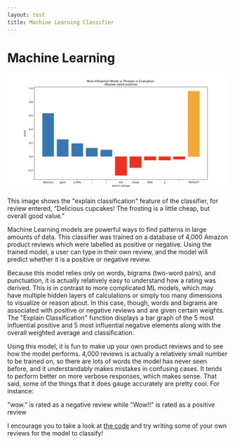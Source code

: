 ```yaml
---
layout: test
title: Machine Learning Classifier
---
```

# Machine Learning

![image](./assets/img/ML-classifier-graph.png)

This image shows the "explain classification" feature of the classifier, for review entered, "Delicious cupcakes! The frosting is a little cheap, but overall good value."

Machine Learning models are powerful ways to find patterns in large amounts of data. This classifier was trained on a database of 4,000 Amazon product reviews which were labelled as positive or negative. Using the trained model, a user can type in their own review, and the model will predict whether it is a positive or negative review.

Because this model relies only on words, bigrams (two-word pairs), and punctuation, it is actually relatively easy to understand how a rating was derived. This is in contrast to more complicated ML models, which may have multiple hidden layers of calculations or simply too many dimensions to visualize or reason about. In this case, though, words and bigrams are associated with positive or negative reviews and are given certain weights. The "Explain Classification" function displays a bar graph of the 5 most influential positive and 5 most influential negative elements along with the overall weighted average and classification.

Using this model, it is fun to make up your own product reviews and to see how the model performs. 4,000 reviews is actually a relatively small number to be trained on, so there are lots of words the model has never seen before, and it understandably makes mistakes in confusing cases. It tends to perform better on more verbose responses, which makes sense. That said, some of the things that it does gauge accurately are pretty cool. For instance:

"wow." is rated as a negative review while
"Wow!!" is rated as a positive review

I encourage you to take a look at [the code](https://github.com/ghartmann4/ML-review-classifier) and try writing some of your own reviews for the model to classify!


